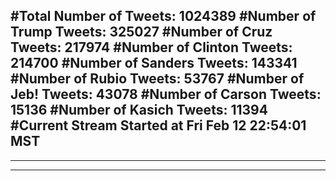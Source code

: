 #Total Number of Tweets: 1024389 
#Number of Trump Tweets: 325027
#Number of Cruz Tweets: 217974
#Number of Clinton Tweets: 214700
#Number of Sanders Tweets: 143341
#Number of Rubio Tweets: 53767
#Number of Jeb! Tweets: 43078
#Number of Carson Tweets: 15136
#Number of Kasich Tweets: 11394
#Current Stream Started at Fri Feb 12 22:54:01 MST
---
---
---
